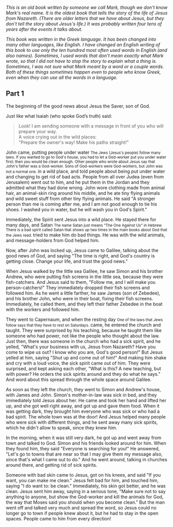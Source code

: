 _This is an old book written by someone we call Mark, though we don't know Mark's real name.
It is the oldest book that tells the story of the life of Jesus from Nazareth.
(There are older letters that we have about Jesus, but they don't tell the story about Jesus's life.)
It was probably written four tens of years after the events it talks about._

_This book was written in the Greek language.
It has been changed into many other languages, like English.
I have changed an English writing of this book to use only the ten hundred most often used words in English (and also names).
Sometimes, I used words that don't mean exactly what Mark wrote, so that I did not have to stop the story to explain what a thing is.
Sometimes, I was not sure what Mark meant by a word or a couple words.
Both of these things sometimes happen even to people who know Greek, even when they can use all the words in a language._

## Part 1

The beginning of the good news about Jesus the Saver, son of God.

Just like what Isaiah (who spoke God’s truth) said:

> Look! I am sending someone with a message in front of you who will prepare your way.  
> A voice crying out in the wild places:  
> "Prepare the owner's way! Make his paths straight!"   
     
John came, putting people under water
<small>
The Jews (Jesus's people) follow many laws.
If you wanted to go to God's house, you had to let a God-worker put you under water first; then you would be clean enough.
Other people who wrote about Jesus say that John's father was a God-worker.
Sons of God-workers were God-workers, but John was not a normal one.
</small>
in a wild place,
and told people about being put under water and changing to get rid of bad acts.
People from all over Judea (even from Jerusalem) went out to him,
and he put them in the Jordan and they admitted what they had done wrong.
John wore clothing made from animal hair, an animal-skin ring around his middle, 
and he ate tiny flying animals and wild sweet stuff from other tiny flying animals.
He said "A stronger person than me is coming after me, and I am not good enough to tie his shoes.
I washed you in water, but he will wash you in God's Spirit."
  
Immediately, the Spirit sent Jesus into a wild place.
He stayed there for many days, and Satan
<small>
The name Satan just means "The One Against Us" in Hebrew.
There is a bad spirit called Satan that shows up two times in the main books about God that the Jews read.
</small>
tried to make him do bad things.
He was with the wild animals, and message-holders from God helped him.

Now, after John was locked up, Jesus came to Galilee, talking about the good news of God, and saying
"The time is right, and God's country is getting close. Change your life, and trust the good news."

When Jesus walked by the little sea Galilee, he saw Simon and his brother Andrew,
who were putting fish screens in the little sea, because they were fish-catchers.
And Jesus said to them, "Follow me, and I will make you person-catchers!"
They immediately dropped their fish screens and followed him.
As he went a little farther, he saw James (son of Zebedee), and his brother John,
who were in their boat, fixing their fish screens.
Immediately, he called them, and they left their father Zebedee in the boat with the workers and followed him.

They went to Capernaum, and when the resting day
<small>One of the laws that Jews follow says that they have to rest on Saturdays.</small>
came, he entered the church and taught.
They were surprised by his teaching, because he taught them like someone who had power,
not like the people who thought about the law.
Just then, there was someone in the church who had a sick spirit, and he yelled,
"What's your business with us, Jesus from Nazareth? Have you come to wipe us out? I know who you are, God's good person!"
But Jesus yelled at him, saying "Shut up and come out of him!"
And making him shake and cry with a loud voice, the sick spirit came out of him.
They were surprised, and kept asking each other, 
"What is this? A new teaching, but with power? He orders the sick spirits around and they do what he says."
And word about this spread through the whole space around Galilee.

As soon as they left the church, they went to Simon and Andrew's house, with James and John.
Simon's mother-in-law was sick in bed, and they immediately told Jesus about her.
He came and took her hand and lifted her up, and she got well right away, and got up and gave them food.
When it was getting dark, they brought him everyone who was sick or who had a bad spirit.
The whole town was at the door!
And Jesus helped many people who were sick with different things, and he sent away many sick spirits,
which he didn't allow to speak, since they knew him.

In the morning, when it was still very dark, he got up and went away from town and talked to God.
Simon and his friends looked around for him.
When they found him, they said "Everyone is searching for you!"
He answered, "Let's go to towns that are near so that I may give them my message also, since that's what I came out to do."
And he went around, talking in churches around there, and getting rid of sick spirits.

Someone with bad skin came to Jesus, got on his knees, and said "If you want, you can make me clean."
Jesus felt bad for him, and touched him, saying "I do want to: be clean."
Immediately, his skin got better, and he was clean.
Jesus sent him away, saying in a serious tone,
"Make sure not to say anything to anyone, but show the God-worker and kill the animals for God,
the way that Moses said you should when you become clean."
But the man went off and talked very much and spread the word, 
so Jesus could no longer go to town if people knew about it,
but he had to stay in the open spaces.
People came to him from every direction!

